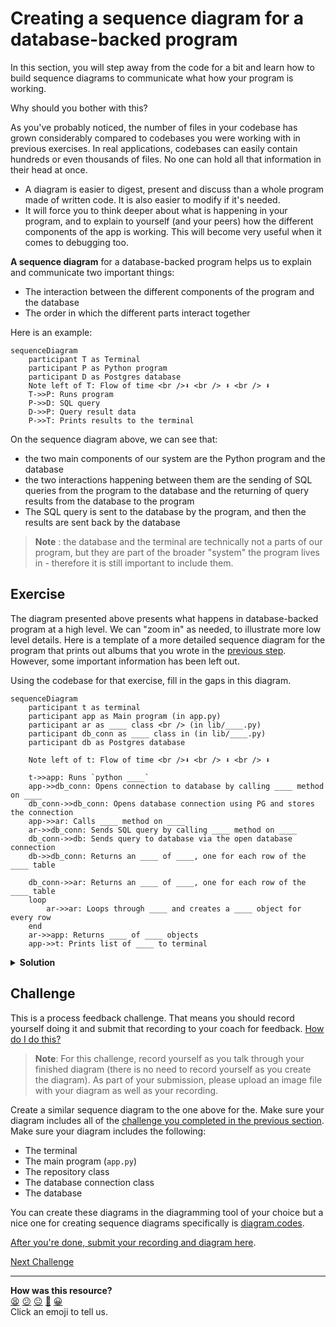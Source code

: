 # Creating a sequence diagram for a database-backed program

In this section, you will step away from the code for a bit and learn how to build sequence diagrams to communicate what how your program is working.

Why should you bother with this? 

As you've probably noticed, the number of files in your codebase has grown considerably compared to codebases you were working with in previous exercises. In real applications, codebases can easily contain hundreds or even thousands of files. No one can hold all that information in their head at once.

 * A diagram is easier to digest, present and discuss than a whole program made of written code. It is also easier to modify if it's needed.
 * It will force you to think deeper about what is happening in your program, and to explain to yourself (and your peers) how the different components of the app is working. This will become very useful when it comes to debugging too.

**A sequence diagram** for a database-backed program helps us to explain and communicate two important things:
 * The interaction between the different components of the program and the database
 * The order in which the different parts interact together

Here is an example:

```mermaid
sequenceDiagram
    participant T as Terminal
    participant P as Python program
    participant D as Postgres database
    Note left of T: Flow of time <br />⬇ <br /> ⬇ <br /> ⬇ 
    T->>P: Runs program
    P->>D: SQL query
    D->>P: Query result data
    P->>T: Prints results to the terminal
```

On the sequence diagram above, we can see that:
 * the two main components of our system are the Python program and the database
 * the two interactions happening between them are the sending of SQL queries from the program to the database and the returning of query results from the database to the program
 * The SQL query is sent to the database by the program, and then the results are sent back by the database
 
> **Note** : the database and the terminal are technically not a parts of our program, but they are part of the broader "system" the program lives in - therefore it is still important to include them.


## Exercise

The diagram presented above presents what happens in database-backed program at a high level. We can "zoom in" as needed, to illustrate more low level details. Here is a template of a more detailed sequence diagram for the program that prints out albums that you wrote in the [previous step](./02_test_driving_model_repository_classes.md#exercise).
However, some important information has been left out.

Using the codebase for that exercise, fill in the gaps in this diagram.

```mermaid
sequenceDiagram
    participant t as terminal
    participant app as Main program (in app.py)
    participant ar as ____ class <br /> (in lib/____.py)
    participant db_conn as ____ class in (in lib/____.py)
    participant db as Postgres database

    Note left of t: Flow of time <br />⬇ <br /> ⬇ <br /> ⬇ 

    t->>app: Runs `python ____`
    app->>db_conn: Opens connection to database by calling ____ method on ____
    db_conn->>db_conn: Opens database connection using PG and stores the connection
    app->>ar: Calls ____ method on ____
    ar->>db_conn: Sends SQL query by calling ____ method on ____
    db_conn->>db: Sends query to database via the open database connection
    db->>db_conn: Returns an ____ of ____, one for each row of the ____ table

    db_conn->>ar: Returns an ____ of ____, one for each row of the ____ table
    loop 
        ar->>ar: Loops through ____ and creates a ____ object for every row
    end
    ar->>app: Returns ____ of ____ objects
    app->>t: Prints list of ____ to terminal
```

<details>
    <summary><b>Solution</b></summary>

<!-- OMITTED -->

> If the diagram doesn't render well inside this box, click the "<->" button in top right corner to expand it.

```mermaid
sequenceDiagram
    participant t as terminal
    participant app as Main program (app.py)
    participant ar as AlbumRepository class <br /> (in lib/album_repository.py)
    participant db_conn as DatabaseConnection class <br /> (in lib/database_connection.py)
    participant db as Postgres database

    Note left of t: Flow of time <br />⬇ <br /> ⬇ <br /> ⬇ 

    t->>app: Runs `python app.py`
    app->>db_conn: Opens connection to database calling method `connect` on DatabaseConnection
    db_conn->>db_conn: Opens database connection using PG and stores the connection
    app->>ar: Calls method `all` on AlbumRepository
    ar->>db_conn: Sends SQL query by calling method `execute` on DatabaseConnection
    db_conn->>db: Sends query to database via the open database connection
    db->>db_conn: Returns an array of dictionaries, one for each row of the albums table

    db_conn->>ar: Returns an array of dictionaries, one for each row of the albums table
    loop 
        ar->>ar: Loops through array and creates an Album object for every row
    end
    ar->>app: Returns array of Album objects
    app->>t: Prints list of albums to terminal
```

Note that the `Album` class does not appear in the top line of boxes in this diagram. 
That's because it's not really an _actor_ in a program. 
It's just a container to hold the data for each album.
</details>


## Challenge

This is a process feedback challenge. That means you should record yourself doing it and
submit that recording to your coach for feedback. [How do I do
this?](https://github.com/makersacademy/golden-square/blob/main/pills/process_feedback_challenges.md)

> **Note**: For this challenge, record yourself as you talk through your finished diagram (there is no need to record yourself as you create the diagram). As part of your submission, please upload an image file with your diagram as well as your recording.

Create a similar sequence diagram to the one above for the. Make sure your diagram includes all of the [challenge you completed in the previous section](./02_test_driving_model_repository_classes.md#challenge). Make sure your diagram includes the following:

 * The terminal 
 * The main program (`app.py`)
 * The repository class
 * The database connection class
 * The database

You can create these diagrams in the diagramming tool of your choice but a nice one for creating sequence diagrams specifically is [diagram.codes](https://playground.diagram.codes/d/sequence).

[After you're done, submit your recording and diagram here](https://airtable.com/shrNFgNkPWr3d63Db?prefill_Item=dbpy_as02_v2).


[Next Challenge](04_designing_schema_one_table.md)

<!-- BEGIN GENERATED SECTION DO NOT EDIT -->

---

**How was this resource?**  
[😫](https://airtable.com/shrUJ3t7KLMqVRFKR?prefill_Repository=makersacademy%2Fdatabases-in-python&prefill_File=challenges%2F03_creating_sequence_diagrams.md&prefill_Sentiment=😫) [😕](https://airtable.com/shrUJ3t7KLMqVRFKR?prefill_Repository=makersacademy%2Fdatabases-in-python&prefill_File=challenges%2F03_creating_sequence_diagrams.md&prefill_Sentiment=😕) [😐](https://airtable.com/shrUJ3t7KLMqVRFKR?prefill_Repository=makersacademy%2Fdatabases-in-python&prefill_File=challenges%2F03_creating_sequence_diagrams.md&prefill_Sentiment=😐) [🙂](https://airtable.com/shrUJ3t7KLMqVRFKR?prefill_Repository=makersacademy%2Fdatabases-in-python&prefill_File=challenges%2F03_creating_sequence_diagrams.md&prefill_Sentiment=🙂) [😀](https://airtable.com/shrUJ3t7KLMqVRFKR?prefill_Repository=makersacademy%2Fdatabases-in-python&prefill_File=challenges%2F03_creating_sequence_diagrams.md&prefill_Sentiment=😀)  
Click an emoji to tell us.

<!-- END GENERATED SECTION DO NOT EDIT -->
